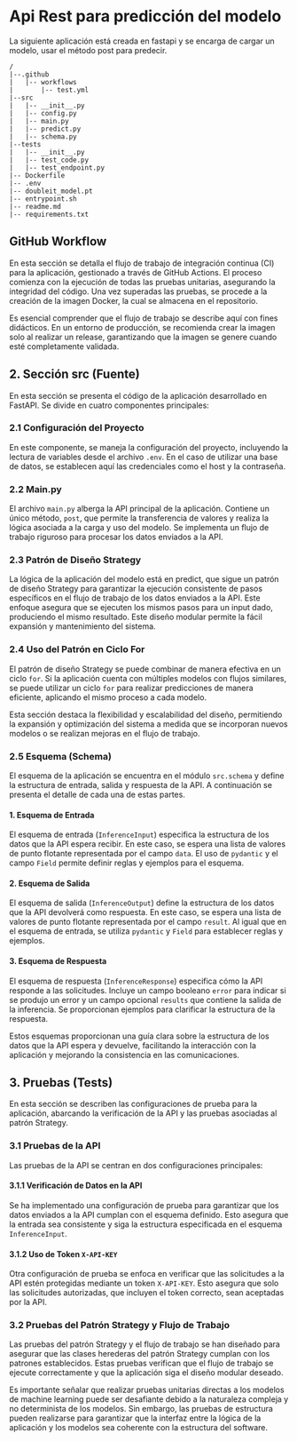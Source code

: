 # Api Rest para predicción del modelo

La siguiente aplicación está creada en fastapi y se encarga de cargar un modelo, usar el método post para predecir.

```
/
|--.github
|	|-- workflows
|		|-- test.yml
|--src
|	|-- __init__.py
|	|-- config.py
|	|-- main.py
|	|-- predict.py
|	|-- schema.py
|--tests
|	|-- __init__.py
|	|-- test_code.py
|	|-- test_endpoint.py
|-- Dockerfile
|-- .env
|-- doubleit_model.pt
|-- entrypoint.sh
|-- readme.md
|-- requirements.txt
```


## **GitHub Workflow**


En esta sección se detalla el flujo de trabajo de integración continua (CI) para la aplicación, gestionado a través de GitHub Actions. El proceso comienza con la ejecución de todas las pruebas unitarias, asegurando la integridad del código. Una vez superadas las pruebas, se procede a la creación de la imagen Docker, la cual se almacena en el repositorio.

Es esencial comprender que el flujo de trabajo se describe aquí con fines didácticos. En un entorno de producción, se recomienda crear la imagen solo al realizar un release, garantizando que la imagen se genere cuando esté completamente validada. 


## 2. Sección src (Fuente)

En esta sección se presenta el código de la aplicación desarrollado en FastAPI. Se divide en cuatro componentes principales:

### 2.1 Configuración del Proyecto

En este componente, se maneja la configuración del proyecto, incluyendo la lectura de variables desde el archivo `.env`. En el caso de utilizar una base de datos, se establecen aquí las credenciales como el host y la contraseña.

### 2.2 Main.py

El archivo `main.py` alberga la API principal de la aplicación. Contiene un único método, `post`, que permite la transferencia de valores y realiza la lógica asociada a la carga y uso del modelo. Se implementa un flujo de trabajo riguroso para procesar los datos enviados a la API.

### 2.3 Patrón de Diseño Strategy

La lógica de la aplicación del modelo está en predict, que sigue un patrón de diseño Strategy para garantizar la ejecución consistente de pasos específicos en el flujo de trabajo de los datos enviados a la API. Este enfoque asegura que se ejecuten los mismos pasos para un input dado, produciendo el mismo resultado. Este diseño modular permite la fácil expansión y mantenimiento del sistema.

### 2.4 Uso del Patrón en Ciclo For

El patrón de diseño Strategy se puede combinar de manera efectiva en un ciclo `for`. Si la aplicación cuenta con múltiples modelos con flujos similares, se puede utilizar un ciclo `for` para realizar predicciones de manera eficiente, aplicando el mismo proceso a cada modelo.

Esta sección destaca la flexibilidad y escalabilidad del diseño, permitiendo la expansión y optimización del sistema a medida que se incorporan nuevos modelos o se realizan mejoras en el flujo de trabajo.


### 2.5 Esquema (Schema)

El esquema de la aplicación se encuentra en el módulo `src.schema` y define la estructura de entrada, salida y respuesta de la API. A continuación se presenta el detalle de cada una de estas partes.

#### 1. Esquema de Entrada

El esquema de entrada (`InferenceInput`) especifica la estructura de los datos que la API espera recibir. En este caso, se espera una lista de valores de punto flotante representada por el campo `data`. El uso de `pydantic` y el campo `Field` permite definir reglas y ejemplos para el esquema.

#### 2. Esquema de Salida

El esquema de salida (`InferenceOutput`) define la estructura de los datos que la API devolverá como respuesta. En este caso, se espera una lista de valores de punto flotante representada por el campo `result`. Al igual que en el esquema de entrada, se utiliza `pydantic` y `Field` para establecer reglas y ejemplos.

#### 3. Esquema de Respuesta

El esquema de respuesta (`InferenceResponse`) especifica cómo la API responde a las solicitudes. Incluye un campo booleano `error` para indicar si se produjo un error y un campo opcional `results` que contiene la salida de la inferencia. Se proporcionan ejemplos para clarificar la estructura de la respuesta.

Estos esquemas proporcionan una guía clara sobre la estructura de los datos que la API espera y devuelve, facilitando la interacción con la aplicación y mejorando la consistencia en las comunicaciones.


## 3. Pruebas (Tests)

En esta sección se describen las configuraciones de prueba para la aplicación, abarcando la verificación de la API y las pruebas asociadas al patrón Strategy.

### 3.1 Pruebas de la API

Las pruebas de la API se centran en dos configuraciones principales:

#### 3.1.1 Verificación de Datos en la API

Se ha implementado una configuración de prueba para garantizar que los datos enviados a la API cumplan con el esquema definido. Esto asegura que la entrada sea consistente y siga la estructura especificada en el esquema `InferenceInput`.

#### 3.1.2 Uso de Token `X-API-KEY`

Otra configuración de prueba se enfoca en verificar que las solicitudes a la API estén protegidas mediante un token `X-API-KEY`. Esto asegura que solo las solicitudes autorizadas, que incluyen el token correcto, sean aceptadas por la API.

### 3.2 Pruebas del Patrón Strategy y Flujo de Trabajo

Las pruebas del patrón Strategy y el flujo de trabajo se han diseñado para asegurar que las clases herederas del patrón Strategy cumplan con los patrones establecidos. Estas pruebas verifican que el flujo de trabajo se ejecute correctamente y que la aplicación siga el diseño modular deseado.

Es importante señalar que realizar pruebas unitarias directas a los modelos de machine learning puede ser desafiante debido a la naturaleza compleja y no determinista de los modelos. Sin embargo, las pruebas de estructura pueden realizarse para garantizar que la interfaz entre la lógica de la aplicación y los modelos sea coherente con la estructura del software.
